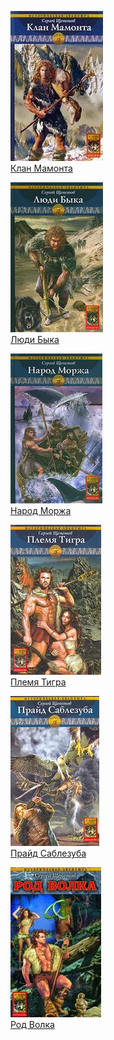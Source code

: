 ![](Клан%20Мамонта.jpg)  
[Клан Мамонта](Клан%20Мамонта.md)

![](Люди%20Быка.jpg)  
[Люди Быка](Люди%20Быка.md)

![](Народ%20Моржа.jpg)  
[Народ Моржа](Народ%20Моржа.md)

![](Племя%20Тигра.jpg)  
[Племя Тигра](Племя%20Тигра.md)

![](Прайд%20Саблезуба.jpg)  
[Прайд Саблезуба](Прайд%20Саблезуба.md)

![](Род%20Волка.jpg)  
[Род Волка](Род%20Волка.md)
